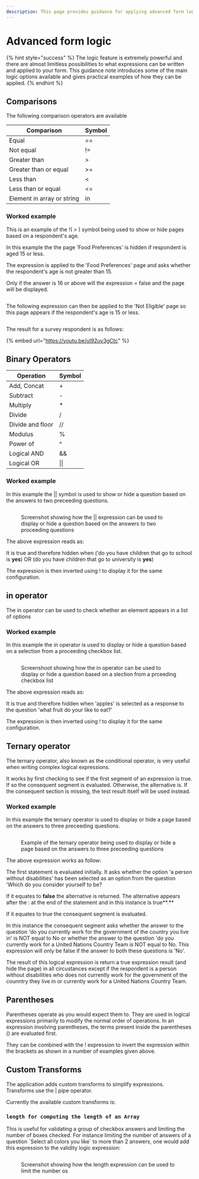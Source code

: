 ```yaml
---
description: This page provides guidance for applying advanced form logic
---
```


# Advanced form logic

{% hint style="success" %}
The logic feature is extremely powerful and there are almost limitless possibilities to what expressions can be written and applied to your form.  This guidance note introduces some of the main logic options available and gives practical examples of how they can be applied.
{% endhint %}

## Comparisons

The following comparison operators are available

| Comparison                 | Symbol |
| -------------------------- | ------ |
| Equal                      | ==     |
| Not equal                  | !=     |
| Greater than               | >      |
| Greater than or equal      | >=     |
| Less than                  | <      |
| Less than or equal         | <=     |
| Element in array or string | in     |

### Worked example

This is an example of the !( > ) symbol being used to show or hide pages based on a respondent's age.

In this example the the page 'Food Preferences' is hidden if respondent is aged 15 or less. &#x20;

The expression is applied to the 'Food Preferences' page and asks whether the respondent's age is not greater than 15. &#x20;

Only if the answer is 16 or above will the expression = false and the page will be displayed.

<figure><img src="../../../.gitbook/assets/image (5).png" alt=""><figcaption></figcaption></figure>

The following expression can then be applied to the 'Not Eligible' page so this page appears if the respondent's age is 15 or less.

<figure><img src="../../../.gitbook/assets/image (10).png" alt=""><figcaption></figcaption></figure>

The result for a survey respondent is as follows:

{% embed url="https://youtu.be/uI92uv3gCtc" %}

## Binary Operators

| Operation        | Symbol |
| ---------------- | ------ |
| Add, Concat      | +      |
| Subtract         | -      |
| Multiply         | \*     |
| Divide           | /      |
| Divide and floor | //     |
| Modulus          | %      |
| Power of         | ^      |
| Logical AND      | &&     |
| Logical OR       | \|\|   |

### Worked example

In this example the || symbol is used to show or hide a question based on the answers to two preceeding questions.

&#x20;

<figure><img src="../../../.gitbook/assets/image (6).png" alt=""><figcaption><p>Screenshot showing how the || expression can be used to display or hide a question based on the answers to two proceeding questions</p></figcaption></figure>

The above expression reads as:

It is true and therefore hidden when ('do you have children that go to school is **yes**) OR (do you have children that go to university is **yes**)

The expression is then inverted using ! to display it for the same configuration. &#x20;

## in operator

The in operator can be used to check whether an element appears in a list of options

### Worked example

In this example the in operator is used to display or hide a question based on a selection from a proceeding checkbox list.

<figure><img src="../../../.gitbook/assets/image (19).png" alt=""><figcaption><p>Screenshoot showing how the in operator can be used to display or hide a question based on a slection from a prceeding checkbox list</p></figcaption></figure>

The above expression reads as:

It is true and therefore hidden when 'apples' is selected as a response to the question 'what fruit do your like to eat?'

The expression is then inverted using ! to display it for the same configuration. &#x20;

## **Ternary operator**

The ternary operator, also known as the conditional operator, is very useful when writing complex logical expressions. &#x20;

It works by first checking to see if the first segment of an expression is true.  If so the consequent segment is evaluated.  Otherwise, the alternative is.  If the consequent section is missing, the test result itself will be used instead.

### Worked  example

In this example the ternary operator is used to display or hide a page based on the answers to three preceeding questions.

<figure><img src="../../../.gitbook/assets/image (17).png" alt=""><figcaption><p>Example of the ternary operator being used to display or hide a page based on the answers to three preceeding questions</p></figcaption></figure>

The above expression works as follow:

The first statement is evaluated initially.  It asks whether the option 'a person without disabilities' has been selected as an option from the question 'Which do you consider yourself to be? &#x20;

If it equates to **false** the alternative is returned.  The alternative appears after the : at the end of the statement and in this instance is true**.**  &#x20;

If it equates to true the consequent segment is evaluated. &#x20;

In this instance the consequent segment asks whether the answer to the question 'do you currently work for the government of the country you live in' is NOT equal to No or whether the answer to the question 'do you currently work for a United Nations Country Team is NOT equal to No.  This expression will only be false if the answer to both these questions is 'No'.

The result of this logical expression is return a true expression result (and hide the page) in all circustances except if the respondent is a person without disabilities who does not currently work for the government of the counntry they live in or currently work for a United Nations Country Team.&#x20;

## Parentheses

Parentheses operate as you would expect them to.  They are used in logical expressions primarily to modify the normal order of operations.   In an expression involving parentheses, the terms present inside the parentheses () are evaluated first.

They can be combined with the ! expression to invert the expression within the brackets as shown in a number of examples given above.

## Custom Transforms

The application adds custom transforms to simplify expressions.  Transforms use the | pipe operator.

Currently the available custom transforms is:

### `length for computing the length of an Array`

This is useful for validating a group of checkbox answers and limiting the number of boxes checked.  For instance limiting the number of answers of a question \`Select all colors you like\` to more than 2 answers, one would add this expression to the validity logic expression:

&#x20;&#x20;

<figure><img src="../../../.gitbook/assets/image (9).png" alt=""><figcaption><p>Screenshot showing how the length expression can be used to limit the number os</p></figcaption></figure>
